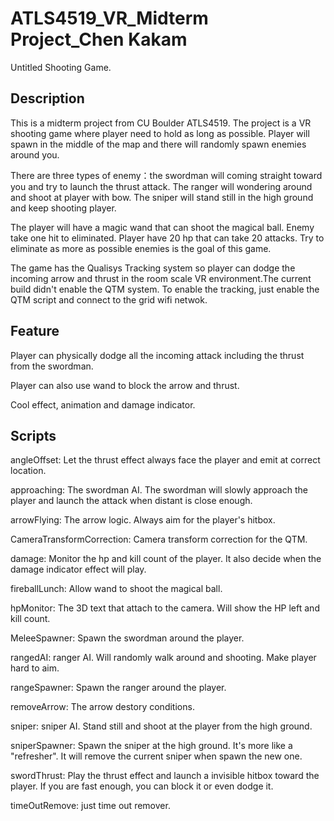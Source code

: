 # ATLS4519_VR_Midterm Project_Chen Kakam
Untitled Shooting Game.

## Description
This is a midterm project from CU Boulder ATLS4519. The project is a VR shooting game where player need to hold as long as possible. Player will spawn in the middle of the map and there will randomly spawn enemies around you. 

There are three types of enemy：the swordman will coming straight toward you and try to launch the thrust attack. The ranger will wondering around and shoot at player with bow. The sniper will stand still in the high ground and keep shooting player. 

The player will have a magic wand that can shoot the magical ball. Enemy take one hit to eliminated. Player have 20 hp that can take 20 attacks. Try to eliminate as more as possible enemies is the goal of this game. 

The game has the Qualisys Tracking system so player can dodge the incoming arrow and thrust in the room scale VR environment.The current build didn't enable the QTM system. To enable the tracking, just enable the QTM script and connect to the grid wifi netwok.

## Feature
Player can physically dodge all the incoming attack including the thrust from the swordman.

Player can also use wand to block the arrow and thrust.

Cool effect, animation and damage indicator.

## Scripts
angleOffset: Let the thrust effect always face the player and emit at correct location.

approaching: The swordman AI. The swordman will slowly approach the player and launch the attack when distant is close enough.

arrowFlying: The arrow logic. Always aim for the player's hitbox.

CameraTransformCorrection: Camera transform correction for the QTM.

damage: Monitor the hp and kill count of the player. It also decide when the damage indicator effect will play.

fireballLunch: Allow wand to shoot the magical ball.

hpMonitor: The 3D text that attach to the camera. Will show the HP left and kill count.

MeleeSpawner: Spawn the swordman around the player.

rangedAI: ranger AI. Will randomly walk around and shooting. Make player hard to aim.

rangeSpawner: Spawn the ranger around the player.

removeArrow: The arrow destory conditions.

sniper: sniper AI. Stand still and shoot at the player from the high ground.

sniperSpawner: Spawn the sniper at the high ground. It's more like a "refresher". It will remove the current sniper when spawn the new one.

swordThrust: Play the thrust effect and launch a invisible hitbox toward the player. If you are fast enough, you can block it or even dodge it.

timeOutRemove: just time out remover.





